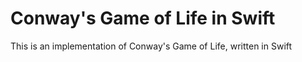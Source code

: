 Conway's Game of Life in Swift
============

This is an implementation of Conway's Game of Life, written in Swift 

